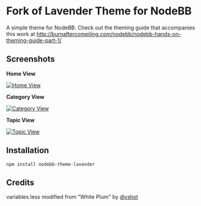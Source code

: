 # Fork of Lavender Theme for NodeBB

A simple theme for NodeBB. Check out the theming guide that accompanies this work at <http://burnaftercompiling.com/nodebb/nodebb-hands-on-theming-guide-part-1/>

## Screenshots

**Home View**

[![Home View](http://i.imgur.com/fllGSje.png)](http://i.imgur.com/fllGSje.png)

**Category View**

[![Category View](http://i.imgur.com/qhX84In.png)](http://i.imgur.com/qhX84In.png)

**Topic View**

[![Topic View](http://i.imgur.com/W7cRtzQ.png)](http://i.imgur.com/W7cRtzQ.png)

## Installation

    npm install nodebb-theme-lavender

## Credits

variables.less modified from "White Plum" by [divshot](https://github.com/divshot/)
